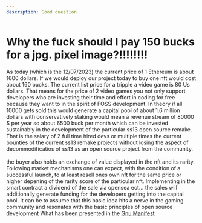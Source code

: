 ```yaml
---
description: Good question
---
```


# Why the fuck should I pay 150 bucks for a jpg. pixel image?!!!!!!!!

As today (which is the 12/07/2023) the current price of 1 Ethereum is about 1600 dollars. If we would deploy our project today to buy one nft would cost about 160 bucks. The current list price for a tripple a video game is 80 Us dollars. That means for the price of 2 video games you not only support developers who are investing their time and effort in coding for free because they want to in the spirit of FOSS development. In theory if all 10000 gets sold this would generate a capital pool of about 1.6 million dollars with conservatively staking would mean a revenue stream of 80000 $ per year so about 6500 buck per month which can be invested sustainably in the development of the particular ss13 open source remake.  That is the salary of 2 full time hired devs or multiple times the current bounties of the current ss13 remake projects without losing the aspect of decommodificatios of ss13 as an open source project from the community. \
\
the buyer also holds an exchange of value displayed in the nft and its rarity. Following market mechanisms one can expect, with the condition of a successful launch, to at least resell ones own nft for the same price or higher depening of the rarity score of the particular nft. Implementing in the smart contract a dividend of the sale via opensea ect... the sales will additionally generate funding for the developers getting into the capital pool. It can be to assume that this basic idea hits a nerve in the gaming community and resonates with the basic principles of open source development What has been presented in the [Gnu Manifest](https://www.gnu.org/gnu/manifesto.html)

&#x20;
